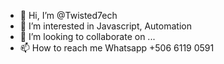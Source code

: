 - 👋 Hi, I’m @Twisted7ech
- 👀 I’m interested in Javascript, Automation
- 💞️ I’m looking to collaborate on ...
- 📫 How to reach me Whatsapp +506 6119 0591

<!---
Twisted7ech/Twisted7ech is a ✨ special ✨ repository because its `README.md` (this file) appears on your GitHub profile.
You can click the Preview link to take a look at your changes.
--->
